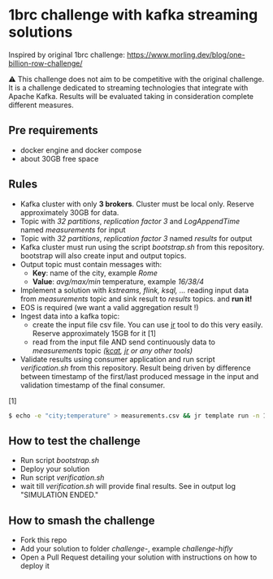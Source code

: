 # 1brc challenge with kafka streaming solutions

Inspired by original 1brc challenge:
https://www.morling.dev/blog/one-billion-row-challenge/

⚠️ This challenge does not aim to be competitive with the original challenge. It is a challenge dedicated to streaming technologies that integrate with Apache Kafka. Results will be evaluated taking in consideration complete different measures.

## Pre requirements

- docker engine and docker compose
- about 30GB free space


## Rules

- Kafka cluster with only **3 brokers**. Cluster must be local only. Reserve approximately 30GB for data.
- Topic with _32 partitions_, _replication factor 3_ and _LogAppendTime_ named _measurements_ for input
- Topic with _32 partitions_, _replication factor 3_ named _results_ for output
- Kafka cluster must run using the script _bootstrap.sh_ from this repository. bootstrap will also create input and output topics.
- Output topic must contain messages with:
  - **Key**: name of the city, example _Rome_
  - **Value**: _avg/max/min_ temperature, example _16/38/4_
- Implement a solution with _kstreams, flink, ksql, ..._ reading input data from _measurements_ topic and sink result to _results_ topics. and **run it!**
- EOS is required (we want a valid aggregation result !)
- Ingest data into a kafka topic:
    - create the input file csv file. You can use [jr](https://github.com/ugol/jr) tool to do this very easily. Reserve approximately 15GB for it [1]
    - read from the input file AND send continuously data to _measurements_ topic _([kcat](https://github.com/edenhill/kcat), [jr](https://github.com/ugol/jr) or any other tools)_
- Validate results using consumer application and run script _verification.sh_ from this repository. Result being driven by difference between timestamp of the first/last produced message in the input and validation timestamp of the final consumer.

[1]
```bash
$ echo -e "city;temperature" > measurements.csv && jr template run -n 1_000_000_000 --embedded '{{city}};{{format_float "%.1f" (floating 40 5)}}' >> measurements.csv
```

## How to test the challenge

 - Run script _bootstrap.sh_
 - Deploy your solution
 - Run script _verification.sh_
 - wait till _verification.sh_ will provide final results. See in output log "SIMULATION ENDED."

## How to smash the challenge

- Fork this repo
- Add your solution to folder _challenge-<YOURNAME>_, example _challenge-hifly_
- Open a Pull Request detailing your solution with instructions on how to deploy it
